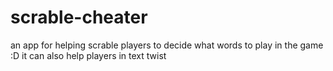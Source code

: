 # scrable-cheater
an app for helping scrable players to decide what words to play in the game :D
it can also help players in text twist
